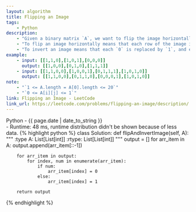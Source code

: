 ```yaml
---
layout: algorithm
title: Flipping an Image
tags: 
    - Python
description: 
    - "Given a binary matrix `A`, we want to flip the image horizontally, then invert it, and return the resulting image."
    - "To flip an image horizontally means that each row of the image is reversed.  For example, flipping `[1, 1, 0]` horizontally results in `[0, 1, 1]`."
    - "To invert an image means that each `0` is replaced by `1`, and each `1` is replaced by `0`. For example, inverting `[0, 1, 1]` results in `[1, 0, 0]`."
example:
    - input: [[1,1,0],[1,0,1],[0,0,0]]
      output: [[1,0,0],[0,1,0],[1,1,1]]
    - input: [[1,1,0,0],[1,0,0,1],[0,1,1,1],[1,0,1,0]]
      output: [[1,1,0,0],[0,1,1,0],[0,0,0,1],[1,0,1,0]]
note:
    - "`1 <= A.length = A[0].length <= 20`"
    - "`0 <= A[i][j] <= 1`"
link: Flipping an Image - LeetCode
link_url: https://leetcode.com/problems/flipping-an-image/description/
---
```


<div>Python<span class="write-date"> - {{ page.date | date_to_string }}</span></div>
- Runtime: 48 ms, runtime distribution didn't be shown because of less data.
{% highlight python %}
class Solution:
    def flipAndInvertImage(self, A):
        """
        :type A: List[List[int]]
        :rtype: List[List[int]]
        """
        output = []
        for arr_item in A:
            output.append(arr_item[::-1])

        for arr_item in output:
            for index, num in enumerate(arr_item):
                if num:
                    arr_item[index] = 0
                else:
                    arr_item[index] = 1

        return output
{% endhighlight %}